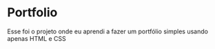 # Portfolio

Esse foi o projeto onde eu aprendi a fazer um portfólio simples usando apenas HTML e CSS
